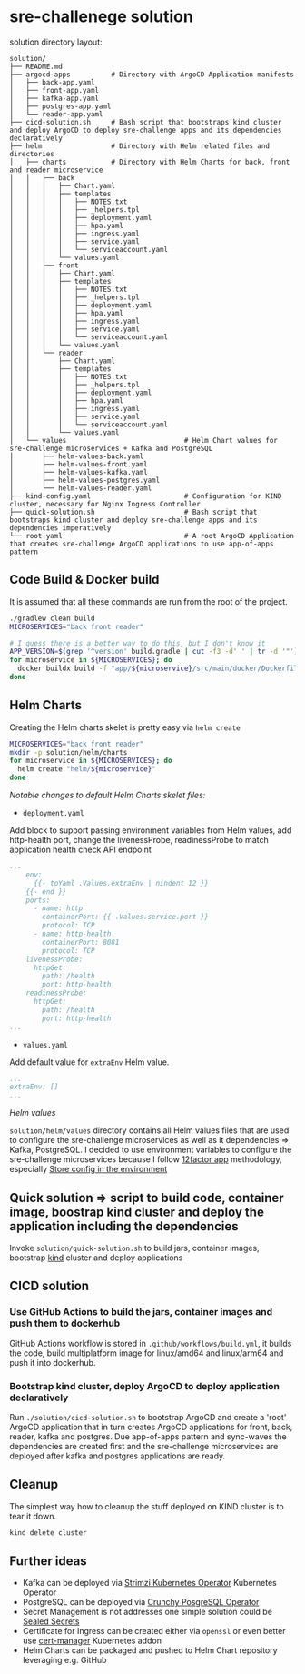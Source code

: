 # sre-challenege solution

solution directory layout:

```
solution/
├── README.md
├── argocd-apps          # Directory with ArgoCD Application manifests
│   ├── back-app.yaml
│   ├── front-app.yaml
│   ├── kafka-app.yaml
│   ├── postgres-app.yaml
│   └── reader-app.yaml
├── cicd-solution.sh     # Bash script that bootstraps kind cluster and deploy ArgoCD to deploy sre-challenge apps and its dependencies declaratively
├── helm                 # Directory with Helm related files and directories
│   ├── charts           # Directory with Helm Charts for back, front and reader microservice 
│   │   ├── back
│   │   │   ├── Chart.yaml
│   │   │   ├── templates
│   │   │   │   ├── NOTES.txt
│   │   │   │   ├── _helpers.tpl
│   │   │   │   ├── deployment.yaml
│   │   │   │   ├── hpa.yaml
│   │   │   │   ├── ingress.yaml
│   │   │   │   ├── service.yaml
│   │   │   │   └── serviceaccount.yaml
│   │   │   └── values.yaml
│   │   ├── front
│   │   │   ├── Chart.yaml
│   │   │   ├── templates
│   │   │   │   ├── NOTES.txt
│   │   │   │   ├── _helpers.tpl
│   │   │   │   ├── deployment.yaml
│   │   │   │   ├── hpa.yaml
│   │   │   │   ├── ingress.yaml
│   │   │   │   ├── service.yaml
│   │   │   │   └── serviceaccount.yaml
│   │   │   └── values.yaml
│   │   └── reader
│   │       ├── Chart.yaml
│   │       ├── templates
│   │       │   ├── NOTES.txt
│   │       │   ├── _helpers.tpl
│   │       │   ├── deployment.yaml
│   │       │   ├── hpa.yaml
│   │       │   ├── ingress.yaml
│   │       │   ├── service.yaml
│   │       │   └── serviceaccount.yaml
│   │       └── values.yaml
│   └── values                             # Helm Chart values for sre-challenge microservices + Kafka and PostgreSQL
│       ├── helm-values-back.yaml
│       ├── helm-values-front.yaml
│       ├── helm-values-kafka.yaml
│       ├── helm-values-postgres.yaml
│       └── helm-values-reader.yaml
├── kind-config.yaml                       # Configuration for KIND cluster, necessary for Nginx Ingress Controller 
├── quick-solution.sh                      # Bash script that bootstraps kind cluster and deploy sre-challenge apps and its dependencies imperatively
└── root.yaml                              # A root ArgoCD Application that creates sre-challenge ArgoCD applications to use app-of-apps pattern
```

## Code Build & Docker build

It is assumed that all these commands are run from the root of the project.

```bash
./gradlew clean build
MICROSERVICES="back front reader"

# I guess there is a better way to do this, but I don't know it
APP_VERSION=$(grep '^version' build.gradle | cut -f3 -d' ' | tr -d '"')
for microservice in ${MICROSERVICES}; do
  docker buildx build -f "app/${microservice}/src/main/docker/Dockerfile" -t "${microservice}:${APP_VERSION}" "app/${microservice}/build/libs/"
done
```

## Helm Charts

Creating the Helm charts skelet is pretty easy via `helm create`

```bash
MICROSERVICES="back front reader"
mkdir -p solution/helm/charts
for microservice in ${MICROSERVICES}; do
  helm create "helm/${microservice}"
done
```

*Notable changes to default Helm Charts skelet files:*

* `deployment.yaml`

Add block to support passing environment variables from Helm values, add http-health port, change the livenessProbe, readinessProbe to match application health check API endpoint

```yaml
...
    env:
      {{- toYaml .Values.extraEnv | nindent 12 }}
    {{- end }}
    ports:
      - name: http
        containerPort: {{ .Values.service.port }}
        protocol: TCP
      - name: http-health
        containerPort: 8081
        protocol: TCP
    livenessProbe:
      httpGet:
        path: /health
        port: http-health
    readinessProbe:
      httpGet:
        path: /health
        port: http-health
...
```

* `values.yaml`

Add default value for `extraEnv` Helm value.

```yaml
...
extraEnv: []
...
```

*Helm values*

`solution/helm/values` directory contains all Helm values files that are used to configure the sre-challenge microservices as well as it dependencies => Kafka, PostgreSQL. I decided to use environment variables
to configure the sre-challenge microservices because I follow [12factor app](https://12factor.net) methodology, especially [Store config in the environment](https://12factor.net/config)

## Quick solution => script to build code, container image, boostrap kind cluster and deploy the application including the dependencies

Invoke `solution/quick-solution.sh` to build jars, container images, bootstrap [kind](https://kind.sigs.k8s.io/) cluster and deploy applications

## CICD solution

### Use GitHub Actions to build the jars, container images and push them to dockerhub

GitHub Actions workflow is stored in `.github/workflows/build.yml`, it builds the code, build multiplatform image for linux/amd64 and linux/arm64 and push it into dockerhub.

### Bootstrap kind cluster, deploy ArgoCD to deploy application declaratively

Run `./solution/cicd-solution.sh` to bootstrap ArgoCD and create a 'root' ArgoCD application that in turn creates ArgoCD applications for front, back, reader, kafka and postgres.
Due app-of-apps pattern and sync-waves the dependencies are created first and the sre-challenge microservices are deployed after kafka and postgres applications are ready.

## Cleanup

The simplest way how to cleanup the stuff deployed on KIND cluster is to tear it down.

```bash
kind delete cluster
```

## Further ideas

* Kafka can be deployed via [Strimzi Kubernetes Operator](https://strimzi.io/) Kubernetes Operator
* PostgreSQL can be deployed via [Crunchy PosgreSQL Operator](https://access.crunchydata.com/documentation/postgres-operator/latest)
* Secret Management is not addresses one simple solution could be [Sealed Secrets](https://github.com/bitnami-labs/sealed-secrets)
* Certificate for Ingress can be created either via `openssl` or even better use [cert-manager](https://cert-manager.io/) Kubernetes addon
* Helm Charts can be packaged and pushed to Helm Chart repository leveraging e.g. GitHub
